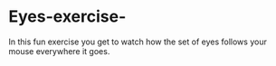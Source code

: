 # Eyes-exercise-
In this fun exercise you get to watch how the set of eyes follows your mouse everywhere it goes.
